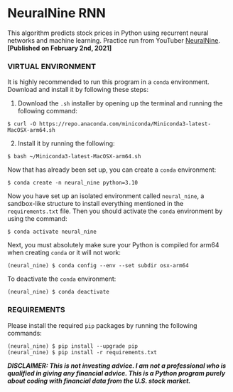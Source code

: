 # NeuralNine RNN
This algorithm predicts stock prices in Python using recurrent neural networks and machine learning. Practice run from YouTuber <a href="https://www.youtube.com/watch?v=PuZY9q-aKLw">NeuralNine</a>. <b>[Published on February 2nd, 2021]</b>

### VIRTUAL ENVIRONMENT

It is highly recommended to run this program in a ``conda`` environment. Download and install it by following these steps:

1. Download the ``.sh`` installer by opening up the terminal and running the following command:
<pre>
<code>$ curl -O https://repo.anaconda.com/miniconda/Miniconda3-latest-MacOSX-arm64.sh</code>
</pre>

2. Install it by running the following:
<pre>
<code>$ bash ~/Miniconda3-latest-MacOSX-arm64.sh</code>
</pre>

Now that has already been set up, you can create a ``conda`` environment:
<pre>
<code>$ conda create -n neural_nine python=3.10</code>
</pre>

Now you have set up an isolated environment called ``neural_nine``, a sandbox-like structure to install everything mentioned in the ``requirements.txt`` file. Then you should activate the ``conda`` environment by using the command:
<pre>
<code>$ conda activate neural_nine</code>
</pre>

Next, you must absolutely make sure your Python is compiled for arm64 when creating ``conda`` or it will not work:
<pre>
<code>(neural_nine) $ conda config --env --set subdir osx-arm64</code>
</pre>

To deactivate the ``conda`` environment:
<pre>
<code>(neural_nine) $ conda deactivate</code>
</pre>

### REQUIREMENTS

Please install the required ``pip`` packages by running the following commands:
<pre>
<code>(neural_nine) $ pip install --upgrade pip
(neural_nine) $ pip install -r requirements.txt</code>
</pre>

<b><i>DISCLAIMER: This is not investing advice. I am not a professional who is qualified in giving any financial advice. This is a Python program purely about coding with financial data from the U.S. stock market.</i></b>
